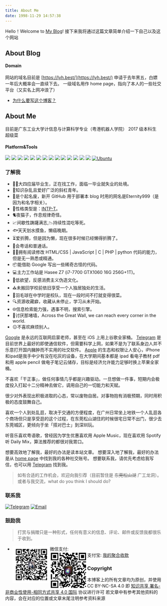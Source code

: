 ```yaml
---
title: About Me
date: 1998-11-29 14:57:38
---
```

Hello！Welcome to [My Blog](https://hexo.lyh.best/)!
接下来我将通过这篇文章简单介绍一下自己以及这个网站

## About Blog
#### Domain
网站的域名目前是 [https://lyh.best/](https://lyh.best/) 申请于去年黑五，白嫖一年后大概率会一直续下去。
一级域名用作 home page，指向了本人的一些社交平台（又实名上网冲浪了）
* [为什么要写这个博客？](/19981129/HelloWorld/)

## About Me
目前是广东工业大学计信息与计算科学专业（粤港机器人学院） 2017 级本科生
超级菜
#### Platform&Tools
[![](https://img.shields.io/badge/OS-CentOS7-33aadd?style=flat-square&logo=centos&logoColor=ffffff)](https://www.centos.org/) [![](https://img.shields.io/badge/iPhone-8Plus-999999?style=flat-square&logo=apple&logoColor=ffffff)](https://www.apple.com/) [![](https://img.shields.io/badge/Windows-10-2376bc?style=flat-square&logo=windows&logoColor=ffffff)](https://www.microsoft.com/windows/get-windows-10) [![](https://img.shields.io/badge/IDE-Visual%20Studio%20Code-blue?style=flat-square&logo=visual-studio-code&logoColor=ffffff)](https://code.visualstudio.com/) [![](https://img.shields.io/badge/-Node.js-43853d?style=flat-square&logo=node.js&logoColor=ffffff)](https://nodejs.org/) [![](https://img.shields.io/badge/-PHP-777BB4?style=flat-square&logo=php&logoColor=ffffff)](https://www.php.net/) [![](https://img.shields.io/badge/-Docker-2496ED?style=flat-square&logo=docker&logoColor=ffffff)](https://www.docker.com/) [![](https://img.shields.io/badge/-HTML5-E34F26?style=flat-square&logo=html5&logoColor=white)](https://html.spec.whatwg.org/) [![](https://img.shields.io/badge/-CSS3-1572B6?style=flat-square&logo=css3&logoColor=white)](https://www.w3.org/Style/CSS/) [![](https://img.shields.io/badge/-JavaScript-f7e018?style=flat-square&logo=javascript&logoColor=white)](https://www.ecma-international.org/) [![](https://img.shields.io/badge/-Git-f05032?style=flat-square&logo=git&logoColor=white)](https://git-scm.com/) [![](https://img.shields.io/badge/-Nginx-269539?style=flat-square&logo=nginx&logoColor=ffffff)](https://nginx.org/) [![](https://img.shields.io/badge/-Linux-fcc624?style=flat-square&logo=linux&logoColor=white)](https://www.linuxfoundation.org/) [![](https://img.shields.io/badge/-RaspberryPi-C51A4A?style=flat-square&logo=Raspberry-Pi&logoColor=ffffff)](https://www.raspberrypi.org/) [![Ubuntu](https://img.shields.io/badge/-Ubuntu-E95420?style=flat-square&logo=Ubuntu&logoColor=fff)](https://ubuntu.com/)

### 了解我

* 👨‍🎓大四应届毕业生，正在找工作，面临一毕业就失业的处境。
* 👀知识杂乱且爱好广泛的斜杠青年。
* 🎉是个起名废，新开 GitHub 用于部署本 blog 时用的网名是Eternity999（是因为和名字相关）。
* 🌰性格类型是：[INTP-T](https://www.16personalities.com/ch/%E4%BA%BA%E6%A0%BC%E6%B5%8B%E8%AF%95)。
* 🐈夜猫子，作息规律奇怪。
* 📈间歇性踌躇满志,📉持续性混吃等死。
* 🐟天天划水摸鱼，懒癌晚期。
* ⏳爱折腾，但是因为懒，现在很多时候已经懒得折腾了。
* 💬会粤话和普通话。
* 🤦‍♂️拥有阅读修改 HTML/CSS | JavaScript | C | PHP | python 代码的能力，但是无一熟悉或精通。
* 📦能借助 Google 写出一些稀奇古怪的代码。
* 💻主力工作站是 Hasee Z7 (i7-7700 GTX1060 16G 256G+1T)。
* 🛒低欲望，反感消费主义伪造文化。
* ⛪未搬回学校前依旧享受一个人独居独处的生活。
* 🏸羽毛球在中学时是校队，现在一段时间不打就变得很菜。
* 🔍资源收藏癖，收藏从未停止，学习从未开始。
* 🌐信息检索能力强，遇事不明，搜索引擎。
* 🚧讨厌那堵墙，Across the Great Wall, we can reach every corner in the world.
* 😐不喜欢麻烦别人。

[Google](https://google.com) 是永远的互联网启蒙老师，甚至在 iOS 上用上谷歌全家桶。
[Telegram](https://telegram.org/) 是目前世界上最好的即使通信软件，但需要科学上网，如果不是为了联系身边人并不乐意打开国内臃肿而不实用的社交软件。
[Apple](https://apple.com) 的生态和权限让人安心，iPhone和ipad是我手中少有没在吃灰的设备，在大学期间基本都是 ipad 看电子教材 pdf 和用 apple pencil 做电子笔记云储存，目标是经济允许能力足够时换上苹果全家桶。

不喜欢「干正事」，做任何事情几乎都是兴趣驱动。一旦想做一件事，短期内会极度投入打起十二分精神去做它，调用自己的一切能力和天赋。

很少对外表现出积极进取的心态，常以废物自居。对事物抱有消极预期，同时用积极的态度鼓舞自己。

喜欢一个人到处乱逛，取决于交通的方便程度，在广州日常坐上地铁一个人乱逛各个商场但只是享受逛的这个过程，在东莞松山湖住的时候很宅日常不出门，很少去东莞城区，更倾向于坐「搭对巴士」到深圳玩。

听音乐喜欢粤语歌，曾经因为学生优惠喜欢用 Apple Music，现在喜欢用 Spotify 听 Daily Mix，算法推荐的都很对我胃口。

想要高效地了解我，最好的办法是读本站文章。
想要深入地了解我，最好的办法是从 [home page](https://lyh.best) 中找到我的各种社交账号。
想要联系我，请优先考虑给我写信，也可以用 [Telegram](https://t.me/wing_tele) 找到我。

> 如有合适的工作机会，欢迎向我引荐（目前暂住是 ~~东莞松山湖~~ 广工龙洞）。或者与我交流，what do you think I should do?

### 联系我
[![Telegram](https://img.shields.io/badge/-https://t.me/wing_tele-2CA5E0?style=flat-square&logo=Telegram&logoColor=fff)](https://t.me/wing_tele)
[![Email](https://img.shields.io/badge/-gdleeyh@gmail.com-D14836?style=flat-square&logo=Gmail&logoColor=fff)](mailto:gdleeyh@gmail.com)

### 鼓励我
> 打赏与捐赠只是一种形式，任何有意义的信息、评论、邮件或反馈我都很乐于收到。

* 微信支付:<img src="/img/wechatpay.jpg" alt="微信支付" width="25%" height="25%" align="left">
* 支付宝:<img src="/img/alipay.jpg" alt="支付宝" width="25%" height="25%" align="left">
[我的聚合收款](https://merger.lyh.best)

### Copyright
本博客上的所有文章均为原创，并使用 CC BY-NC-SA 4.0 即 [知识共享 署名-非商业性使用-相同方式共享 4.0 国际](https://creativecommons.org/licenses/by-nc-sa/4.0/) 协议进行许可
若文章中有参考其他资料的内容，会在对应的位置或文章末尾注明参考资料来源

<!--
注释
#### Console&Game
[![](https://img.shields.io/badge/-Vue.js-4fc08d?style=flat-square&logo=vue.js&logoColor=ffffff)](https://vuejs.org/)
[![](https://img.shields.io/badge/Steam-171a21?style=flat-square&logo=steam&logoColor=ffffff)](https://steamcommunity.com/id/isXiaoLin)

[![](https://img.shields.io/badge/OS-Arch%20Linux-33aadd?style=flat-square&logo=arch-linux&logoColor=ffffff)](https://www.archlinux.org/)
[![](https://img.shields.io/badge/macOS-Hackintosh-292e33?style=flat-square&logo=apple&logoColor=ffffff)](https://www.tonymacx86.com/)
[![](https://img.shields.io/badge/Windows-10-2376bc?style=flat-square&logo=windows&logoColor=ffffff)](https://www.microsoft.com/windows/get-windows-10)
[![](https://img.shields.io/badge/IDE-Visual%20Studio%20Code-blue?style=flat-square&logo=visual-studio-code&logoColor=ffffff)](https://code.visualstudio.com/)

[![](https://img.shields.io/badge/OnePlus-7%20Pro-f5010c?style=flat-square&logo=oneplus&logoColor=ffffff)](https://www.oneplus.com/)
[![](https://img.shields.io/badge/iPhone-XS-999999?style=flat-square&logo=apple&logoColor=ffffff)](https://www.apple.com/)
[![](https://img.shields.io/badge/Blackberry-Classic-000000?style=flat-square&logo=blackberry&logoColor=ffffff)](https://www.blackberry.com/)

[![](https://img.shields.io/badge/-React-61dafb?style=flat-square&logo=react&logoColor=ffffff)](https://reactjs.org/)
[![](https://img.shields.io/badge/-Webpack-8dd6f9?style=flat-square&logo=webpack&logoColor=white)](https://webpack.js.org/)
[![](https://img.shields.io/badge/-Docker-2496ED?style=flat-square&logo=docker&logoColor=ffffff)](https://www.docker.com/)
[![](https://img.shields.io/badge/-TypeScript-007acc?style=flat-square&logo=typescript&logoColor=white)](https://www.typescriptlang.org/)
[![](https://img.shields.io/badge/-CSS3-1572B6?style=flat-square&logo=css3&logoColor=white)](https://www.w3.org/Style/CSS/)
[![](https://img.shields.io/badge/-MariaDB-003545?style=flat-square&logo=mariadb&logoColor=white)](https://mariadb.com/)
[![](https://img.shields.io/badge/-Sass-cc6699?style=flat-square&logo=sass&logoColor=white)](https://sass-lang.com/)
[![](https://img.shields.io/badge/-NPM-cb3837?style=flat-square&logo=npm&logoColor=white)](https://npmjs.com/)
[![](https://img.shields.io/badge/-PostCSS-dd3a0a?style=flat-square&logo=postcss&logoColor=white)](https://postcss.org/)

[![](https://img.shields.io/badge/-Stylus-ff6347?style=flat-square&logo=stylus&logoColor=ffffff)](https://stylus-lang.com/)
[![](https://img.shields.io/badge/-Linux-fcc624?style=flat-square&logo=linux&logoColor=white)](https://www.linuxfoundation.org/)
[![](https://img.shields.io/badge/-JavaScript-f7e018?style=flat-square&logo=javascript&logoColor=white)](https://www.ecma-international.org/)
[![](https://img.shields.io/badge/-Vue.js-4fc08d?style=flat-square&logo=vue.js&logoColor=ffffff)](https://vuejs.org/)
[![](https://img.shields.io/badge/-Node.js-43853d?style=flat-square&logo=node.js&logoColor=ffffff)](https://nodejs.org/)
[![](https://img.shields.io/badge/-Nginx-269539?style=flat-square&logo=nginx&logoColor=ffffff)](https://nginx.org/)

-->
